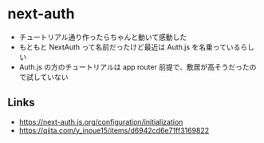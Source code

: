 # next-auth
- チュートリアル通り作ったらちゃんと動いて感動した
- もともと NextAuth って名前だったけど最近は Auth.js を名乗っているらしい
- Auth.js の方のチュートリアルは app router 前提で、敷居が高そうだったので試していない

## Links
- https://next-auth.js.org/configuration/initialization
- https://qiita.com/y_inoue15/items/d6942cd6e71ff3169822
